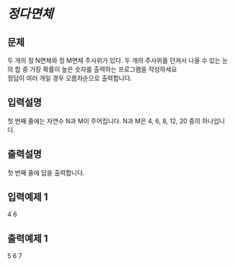 # *정다면체*
## 문제
두 개의 정 N면체와 정 M면체 주사위가 있다. 두 개의 주사위를 던져서 나올 수 있는 눈의 합 중 가장 확률이 높은 숫자를 출력하는 프로그램을 작성하세요  
정답이 여러 개일 경우 오름차순으로 출력합니다.  
## 입력설명
첫 번째 줄에는 자연수 N과 M이 주어집니다. N과 M은 4, 6, 8, 12, 20 중의 하나입니다.  
## 출력설명
첫 번째 줄에 답을 출력합니다.  
## 입력예제 1
4 6
## 출력예제 1
5 6 7 